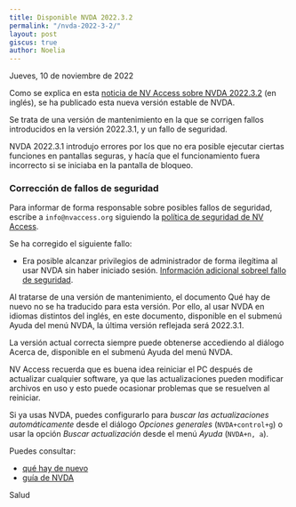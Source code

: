 ```yaml
---
title: Disponible NVDA 2022.3.2
permalink: "/nvda-2022-3-2/"
layout: post
giscus: true
author: Noelia
---
```


<footer>Jueves, 10 de noviembre de 2022</footer>

Como se explica en esta [noticia de NV Access sobre NVDA 2022.3.2](https://www.nvaccess.org/post/nvda-2022-3-2/) (en inglés), se ha publicado esta nueva versión estable de NVDA.

Se trata de una versión de mantenimiento en la que se corrigen fallos introducidos en la versión 2022.3.1, y un fallo de seguridad.

NVDA 2022.3.1 introdujo errores por los que no era posible ejecutar ciertas funciones en pantallas seguras, y hacía que el funcionamiento fuera incorrecto si se iniciaba en la pantalla de bloqueo.

### Corrección de fallos de seguridad ###

Para informar de forma responsable sobre posibles fallos de seguridad, escribe a `info@nvaccess.org` siguiendo la [política de seguridad de NV Access](https://github.com/nvaccess/nvda/security/policy).

Se ha corregido el siguiente fallo:

- Era posible alcanzar privilegios de administrador de forma ilegítima al usar NVDA sin haber iniciado sesión. [Información adicional sobreel fallo de seguridad](https://github.com/nvaccess/nvda/security/advisories/GHSA-3jj9-295f-h69w).

Al tratarse de una versión de mantenimiento, el documento Qué hay de nuevo no se ha traducido para esta versión. Por ello, al usar NVDA en idiomas distintos del inglés, en este documento, disponible en el submenú Ayuda del menú NVDA, la última versión reflejada será 2022.3.1.

La versión actual correcta siempre puede obtenerse accediendo al diálogo Acerca de, disponible en el submenú Ayuda del menú NVDA.

NV Access recuerda que es buena idea reiniciar el PC después de actualizar cualquier software, ya que las actualizaciones pueden modificar archivos en uso y esto puede ocasionar problemas que se resuelven al reiniciar.

Si ya usas NVDA, puedes configurarlo para *buscar las actualizaciones automáticamente* desde el diálogo *Opciones generales* (`NVDA+control+g`) o usar la opción *Buscar actualización* desde el menú *Ayuda* (`NVDA+n, a`).

Puedes consultar:

- [qué hay de nuevo](https://nvdaes.github.io/changes.html)
- [guía de NVDA](https://nvdaes.github.io/userGuide.html)

Salud
